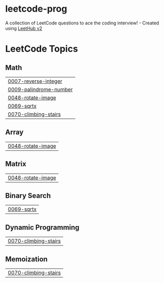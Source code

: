 # leetcode-prog
A collection of LeetCode questions to ace the coding interview! - Created using [LeetHub v2](https://github.com/arunbhardwaj/LeetHub-2.0)

<!---LeetCode Topics Start-->
# LeetCode Topics
## Math
|  |
| ------- |
| [0007-reverse-integer](https://github.com/Sandeep-krish-2004/leetcode-prog/tree/master/0007-reverse-integer) |
| [0009-palindrome-number](https://github.com/Sandeep-krish-2004/leetcode-prog/tree/master/0009-palindrome-number) |
| [0048-rotate-image](https://github.com/Sandeep-krish-2004/leetcode-prog/tree/master/0048-rotate-image) |
| [0069-sqrtx](https://github.com/Sandeep-krish-2004/leetcode-prog/tree/master/0069-sqrtx) |
| [0070-climbing-stairs](https://github.com/Sandeep-krish-2004/leetcode-prog/tree/master/0070-climbing-stairs) |
## Array
|  |
| ------- |
| [0048-rotate-image](https://github.com/Sandeep-krish-2004/leetcode-prog/tree/master/0048-rotate-image) |
## Matrix
|  |
| ------- |
| [0048-rotate-image](https://github.com/Sandeep-krish-2004/leetcode-prog/tree/master/0048-rotate-image) |
## Binary Search
|  |
| ------- |
| [0069-sqrtx](https://github.com/Sandeep-krish-2004/leetcode-prog/tree/master/0069-sqrtx) |
## Dynamic Programming
|  |
| ------- |
| [0070-climbing-stairs](https://github.com/Sandeep-krish-2004/leetcode-prog/tree/master/0070-climbing-stairs) |
## Memoization
|  |
| ------- |
| [0070-climbing-stairs](https://github.com/Sandeep-krish-2004/leetcode-prog/tree/master/0070-climbing-stairs) |
<!---LeetCode Topics End-->